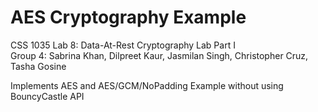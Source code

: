 # AES Cryptography Example
CSS 1035 Lab 8: Data-At-Rest Cryptography Lab Part I
 <br />Group 4: Sabrina Khan, Dilpreet Kaur, Jasmilan Singh, Christopher Cruz, Tasha Gosine

Implements AES and AES/GCM/NoPadding Example without using BouncyCastle API
